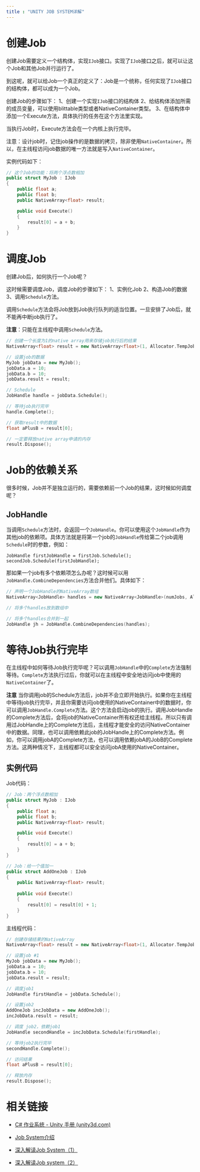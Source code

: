 ```yaml
---
title : "UNITY JOB SYSTEM详解"
---
```


# 创建Job

创建Job需要定义一个结构体，实现`IJob`接口。实现了`IJob`接口之后，就可以让这个Job和其他Job并行运行了。

到这呢，就可以给Job一个真正的定义了：Job是一个统称，任何实现了`IJob`接口的结构体，都可以成为一个Job。

创建Job的步骤如下：
1、创建一个实现`IJob`接口的结构体
2、给结构体添加所需的成员变量，可以使用blittable类型或者NativeContainer类型。
3、在结构体中添加一个Execute方法，具体执行的任务在这个方法里实现。

当执行Job时，Execute方法会在一个内核上执行完毕。

注意：设计job时，记住job操作的是数据的拷贝，除非使用`NativeContainer`。所以，在主线程访问job数据的唯一方法就是写入`NativeContainer`。

实例代码如下：

```cpp
// 这个Job的功能：将两个浮点数相加
public struct MyJob : IJob
{
    public float a;
    public float b;
    public NativeArray<float> result;

    public void Execute()
    {
        result[0] = a + b;
    }
}
```

# 调度Job

创建Job后，如何执行一个Job呢？

这时候需要调度Job，调度Job的步骤如下：
1、实例化Job
2、构造Job的数据
3、调用`Schedule`方法。

调用`Schedule`方法会将Job放到Job执行队列的适当位置。一旦安排了Job后，就不能再中断job执行了。

**注意**：只能在主线程中调用`Schedule`方法。

```cpp
// 创建一个长度为1的native array用来存储job执行后的结果
NativeArray<float> result = new NativeArray<float>(1, Allocator.TempJob);

// 设置job的数据
MyJob jobData = new MyJob();
jobData.a = 10;
jobData.b = 10;
jobData.result = result;

// Schedule
JobHandle handle = jobData.Schedule();

// 等待job执行完毕
handle.Complete();

// 获取result中的数据
float aPlusB = result[0];

// 一定要释放native array申请的内存
result.Dispose();
```

# Job的依赖关系

很多时候，Job并不是独立运行的，需要依赖前一个Job的结果，这时候如何调度呢？

## JobHandle

当调用`Schedule`方法时，会返回一个`JobHandle`。你可以使用这个`JobHandle`作为其他job的依赖项。具体方法就是将第一个job的`JobHandle`传给第二个job调用`Schedule`时的参数，例如：

```undefined
JobHandle firstJobHandle = firstJob.Schedule();
secondJob.Schedule(firstJobHandle);
```

那如果一个job有多个依赖项怎么办呢？这时候可以用`JobHandle.CombineDependencies`方法合并他们。具体如下：

```cpp
// 声明一个JobHandle的NativeArray数组
NativeArray<JobHandle> handles = new NativeArray<JobHandle>(numJobs, Allocator.TempJob);

// 将多个handles放到数组中

// 将多个handles合并到一起
JobHandle jh = JobHandle.CombineDependencies(handles);
```

# 等待Job执行完毕

在主线程中如何等待Job执行完毕呢？可以调用`JobHandle`中的`Complete`方法强制等待。`Complete`方法执行过后，你就可以在主线程中安全地访问job中使用的`NativeContainer`了。

**注意**
当你调用job的Schedule方法后，job并不会立即开始执行。如果你在主线程中等待job执行完毕，并且你需要访问job使用的NativeContainer中的数据时，你可以调用`JobHandle.Complete`方法。这个方法会启动job的执行。调用JobHandle的Complete方法后，会将job的NativeContainer所有权还给主线程。所以只有调用过JobHandle上的Complete方法后，主线程才能安全的访问NativeContainer中的数据。同理，也可以调用依赖此job的JobHandle上的Complete方法。例如，你可以调用jobA的Complete方法，也可以调用依赖jobA的JobB的Complete方法。这两种情况下，主线程都可以安全访问jobA使用的NativeContainer。

## 实例代码

Job代码：

```cpp
// Job：两个浮点数相加
public struct MyJob : IJob
{
    public float a;
    public float b;
    public NativeArray<float> result;

    public void Execute()
    {
        result[0] = a + b;
    }
}

// Job：给一个值加一
public struct AddOneJob : IJob
{
    public NativeArray<float> result;
    
    public void Execute()
    {
        result[0] = result[0] + 1;
    }
}
```

主线程代码：

```cpp
// 创建存储结果的NativeArray
NativeArray<float> result = new NativeArray<float>(1, Allocator.TempJob);

// 设置job #1
MyJob jobData = new MyJob();
jobData.a = 10;
jobData.b = 10;
jobData.result = result;

// 调度job1
JobHandle firstHandle = jobData.Schedule();

// 设置job2
AddOneJob incJobData = new AddOneJob();
incJobData.result = result;

// 调度 job2，依赖job1
JobHandle secondHandle = incJobData.Schedule(firstHandle);

// 等待job2执行完毕
secondHandle.Complete();

// 访问结果
float aPlusB = result[0];

// 释放内存
result.Dispose();
```

# 相关链接

-   [C# 作业系统 - Unity 手册 (unity3d.com)](https://docs.unity3d.com/cn/2020.2/Manual/JobSystem.html)

-   [Job System介绍](https://mp.weixin.qq.com/s/ZOVzDZQYBkfs6gAdrTMJUA)

-   [深入解读Job System（1） ](https://mp.weixin.qq.com/s?__biz=MzU5MjQ1NTEwOA==\&mid=2247495224\&idx=1\&sn=6da0b515c54aee71ae64166369ae2320\&chksm=fe1dda93c96a53851da09775d9c4a8947a26b26dfdc4aba2775685efee3451c026a8d353a851\&mpshare=1\&scene=23\&srcid=1026M4Dnvzb65VokHexArRV2#rd)

-   [深入解读Job system（2）](https://mp.weixin.qq.com/s?__biz=MzU5MjQ1NTEwOA==\&mid=2247495225\&idx=1\&sn=8c7212a747704da0b85d364529464509\&chksm=fe1dda92c96a53848bca7cf95731ce8a9c853c80a4d3e7aa3f249c87d3a50620f30ce85254d6\&mpshare=1\&scene=23\&srcid=1026HlBykd8qHTStfScE4ION#rd)
